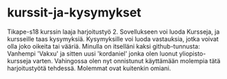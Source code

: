 # kurssit-ja-kysymykset
Tikape-s18 kurssin laaja harjoitustyö 2. Sovellukseen voi luoda Kursseja, ja kursseille taas kysymyksiä. Kysymyksille voi luoda vastauksia, jotka voivat olla joko oikeita tai vääriä. Minulla on itselläni kaksi github-tunnusta: Vanhempi 'Vakxu' ja sitten uusi 'kordaniel' jonka olen luonut yliopisto-kursseja varten. Vahingossa olen nyt onnistunut käyttämään molempia tätä harjoitustyötä tehdessä. Molemmat ovat kuitenkin omiani.
